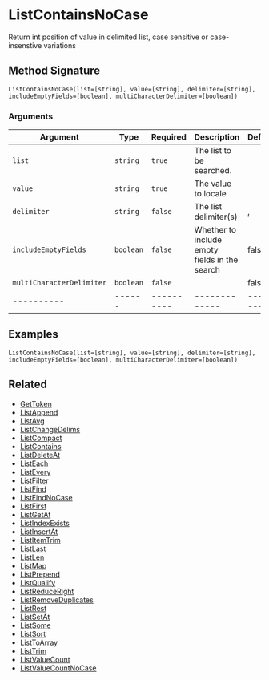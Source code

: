 # ListContainsNoCase

Return int position of value in delimited list, case sensitive or case-insenstive variations

## Method Signature

```
ListContainsNoCase(list=[string], value=[string], delimiter=[string], includeEmptyFields=[boolean], multiCharacterDelimiter=[boolean])
```

### Arguments

| Argument                  | Type      | Required   | Description                                   | Default   |
| ------------------------- | --------- | ---------- | --------------------------------------------- | --------- |
| `list`                    | `string`  | `true`     | The list to be searched.                      |           |
| `value`                   | `string`  | `true`     | The value to locale                           |           |
| `delimiter`               | `string`  | `false`    | The list delimiter(s)                         | ,         |
| `includeEmptyFields`      | `boolean` | `false`    | Whether to include empty fields in the search | false     |
| `multiCharacterDelimiter` | `boolean` | `false`    |                                               | false     |
| ----------                | ------    | ---------- | -------------                                 | --------- |

## Examples

```
ListContainsNoCase(list=[string], value=[string], delimiter=[string], includeEmptyFields=[boolean], multiCharacterDelimiter=[boolean])
```

## Related

* [GetToken](gettoken.md)
* [ListAppend](listappend.md)
* [ListAvg](listavg.md)
* [ListChangeDelims](listchangedelims.md)
* [ListCompact](listcompact.md)
* [ListContains](listcontains.md)
* [ListDeleteAt](listdeleteat.md)
* [ListEach](listeach.md)
* [ListEvery](listevery.md)
* [ListFilter](listfilter.md)
* [ListFind](listfind.md)
* [ListFindNoCase](listfindnocase.md)
* [ListFirst](listfirst.md)
* [ListGetAt](listgetat.md)
* [ListIndexExists](listindexexists.md)
* [ListInsertAt](listinsertat.md)
* [ListItemTrim](listitemtrim.md)
* [ListLast](listlast.md)
* [ListLen](listlen.md)
* [ListMap](listmap.md)
* [ListPrepend](listprepend.md)
* [ListQualify](listqualify.md)
* [ListReduceRight](listreduceright.md)
* [ListRemoveDuplicates](listremoveduplicates.md)
* [ListRest](listrest.md)
* [ListSetAt](listsetat.md)
* [ListSome](listsome.md)
* [ListSort](listsort.md)
* [ListToArray](listtoarray.md)
* [ListTrim](listtrim.md)
* [ListValueCount](listvaluecount.md)
* [ListValueCountNoCase](listvaluecountnocase.md)
